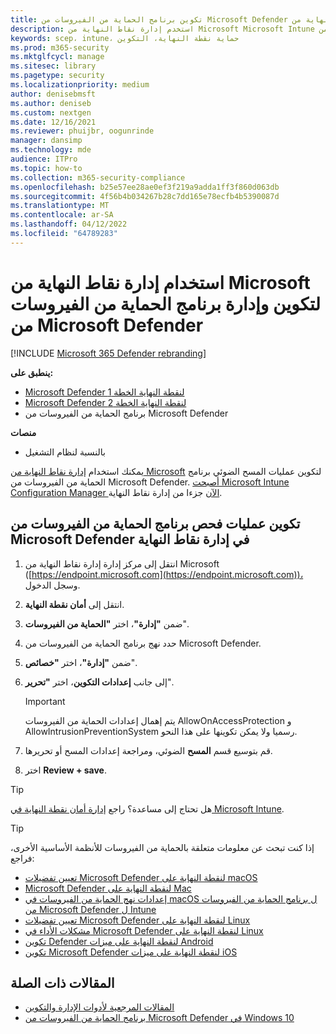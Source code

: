 ```yaml
---
title: تكوين برنامج الحماية من الفيروسات من Microsoft Defender باستخدام إدارة نقاط النهاية من Microsoft
description: استخدم إدارة نقاط النهاية من Microsoft Microsoft Intune لتكوين برنامج الحماية من الفيروسات من Microsoft Defender Endpoint Protection
keywords: scep، intune، حماية نقطة النهاية، التكوين
ms.prod: m365-security
ms.mktglfcycl: manage
ms.sitesec: library
ms.pagetype: security
ms.localizationpriority: medium
author: denisebmsft
ms.author: deniseb
ms.custom: nextgen
ms.date: 12/16/2021
ms.reviewer: phuijbr, oogunrinde
manager: dansimp
ms.technology: mde
audience: ITPro
ms.topic: how-to
ms.collection: m365-security-compliance
ms.openlocfilehash: b25e57ee28ae0ef3f219a9adda1ff3f860d063db
ms.sourcegitcommit: 4f56b4b034267b28c7dd165e78ecfb4b5390087d
ms.translationtype: MT
ms.contentlocale: ar-SA
ms.lasthandoff: 04/12/2022
ms.locfileid: "64789283"
---
```

# <a name="use-microsoft-endpoint-manager-to-configure-and-manage-microsoft-defender-antivirus"></a>استخدام إدارة نقاط النهاية من Microsoft لتكوين وإدارة برنامج الحماية من الفيروسات من Microsoft Defender

[!INCLUDE [Microsoft 365 Defender rebranding](../../includes/microsoft-defender.md)]


**ينطبق على:**

- [Microsoft Defender لنقطة النهاية الخطة 1](https://go.microsoft.com/fwlink/?linkid=2154037)
- [Microsoft Defender لنقطة النهاية الخطة 2](https://go.microsoft.com/fwlink/?linkid=2154037)
- برنامج الحماية من الفيروسات من Microsoft Defender

**منصات**
- بالنسبة لنظام التشغيل

يمكنك استخدام [إدارة نقاط النهاية من Microsoft](/mem/endpoint-manager-overview) لتكوين عمليات المسح الضوئي برنامج الحماية من الفيروسات من Microsoft Defender. [أصبحت Microsoft Intune](/mem/intune/fundamentals/what-is-intune) [Configuration Manager الآن](/mem/configmgr/core/understand/introduction) جزءا من إدارة نقاط النهاية.

## <a name="configure-microsoft-defender-antivirus-scans-in-endpoint-manager"></a>تكوين عمليات فحص برنامج الحماية من الفيروسات من Microsoft Defender في إدارة نقاط النهاية

1. انتقل إلى مركز إدارة إدارة نقاط النهاية من Microsoft ([https://endpoint.microsoft.com](https://endpoint.microsoft.com))، وسجل الدخول.

2. انتقل إلى **أمان نقطة النهاية**.

3. ضمن **"إدارة"**، اختر **"الحماية من الفيروسات**".

4. حدد نهج برنامج الحماية من الفيروسات من Microsoft Defender.

5. ضمن **"إدارة"**، اختر **"خصائص**".

6. إلى جانب **إعدادات التكوين**، اختر **"تحرير**".

   > [!IMPORTANT]
   > يتم إهمال إعدادات الحماية من الفيروسات AllowOnAccessProtection و AllowIntrusionPreventionSystem رسميا ولا يمكن تكوينها على هذا النحو. 

7. قم بتوسيع قسم **المسح** الضوئي، ومراجعة إعدادات المسح أو تحريرها.

8. اختر **Review + save**.

> [!TIP]
> هل تحتاج إلى مساعدة؟ راجع [إدارة أمان نقطة النهاية في Microsoft Intune](/mem/intune/protect/endpoint-security).

> [!TIP]
> إذا كنت تبحث عن معلومات متعلقة بالحماية من الفيروسات للأنظمة الأساسية الأخرى، فراجع:
> - [تعيين تفضيلات Microsoft Defender لنقطة النهاية على macOS](mac-preferences.md)
> - [Microsoft Defender لنقطة النهاية على Mac](microsoft-defender-endpoint-mac.md)
> - [إعدادات نهج الحماية من الفيروسات في macOS ل برنامج الحماية من الفيروسات من Microsoft Defender ل Intune](/mem/intune/protect/antivirus-microsoft-defender-settings-macos)
> - [تعيين تفضيلات Microsoft Defender لنقطة النهاية على Linux](linux-preferences.md)
> - [مشكلات الأداء في Microsoft Defender لنقطة النهاية على Linux](microsoft-defender-endpoint-linux.md)
> - [تكوين Defender لنقطة النهاية على ميزات Android](android-configure.md)
> - [تكوين Microsoft Defender لنقطة النهاية على ميزات iOS](ios-configure-features.md)

## <a name="related-articles"></a>المقالات ذات الصلة

- [المقالات المرجعية لأدوات الإدارة والتكوين](configuration-management-reference-microsoft-defender-antivirus.md)
- [برنامج الحماية من الفيروسات من Microsoft Defender في Windows 10](microsoft-defender-antivirus-in-windows-10.md)
